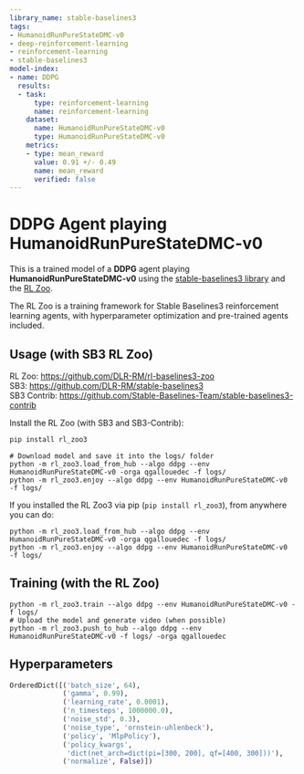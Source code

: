 ```yaml
---
library_name: stable-baselines3
tags:
- HumanoidRunPureStateDMC-v0
- deep-reinforcement-learning
- reinforcement-learning
- stable-baselines3
model-index:
- name: DDPG
  results:
  - task:
      type: reinforcement-learning
      name: reinforcement-learning
    dataset:
      name: HumanoidRunPureStateDMC-v0
      type: HumanoidRunPureStateDMC-v0
    metrics:
    - type: mean_reward
      value: 0.91 +/- 0.49
      name: mean_reward
      verified: false
---
```


# **DDPG** Agent playing **HumanoidRunPureStateDMC-v0**
This is a trained model of a **DDPG** agent playing **HumanoidRunPureStateDMC-v0**
using the [stable-baselines3 library](https://github.com/DLR-RM/stable-baselines3)
and the [RL Zoo](https://github.com/DLR-RM/rl-baselines3-zoo).

The RL Zoo is a training framework for Stable Baselines3
reinforcement learning agents,
with hyperparameter optimization and pre-trained agents included.

## Usage (with SB3 RL Zoo)

RL Zoo: https://github.com/DLR-RM/rl-baselines3-zoo<br/>
SB3: https://github.com/DLR-RM/stable-baselines3<br/>
SB3 Contrib: https://github.com/Stable-Baselines-Team/stable-baselines3-contrib

Install the RL Zoo (with SB3 and SB3-Contrib):
```bash
pip install rl_zoo3
```

```
# Download model and save it into the logs/ folder
python -m rl_zoo3.load_from_hub --algo ddpg --env HumanoidRunPureStateDMC-v0 -orga qgallouedec -f logs/
python -m rl_zoo3.enjoy --algo ddpg --env HumanoidRunPureStateDMC-v0  -f logs/
```

If you installed the RL Zoo3 via pip (`pip install rl_zoo3`), from anywhere you can do:
```
python -m rl_zoo3.load_from_hub --algo ddpg --env HumanoidRunPureStateDMC-v0 -orga qgallouedec -f logs/
python -m rl_zoo3.enjoy --algo ddpg --env HumanoidRunPureStateDMC-v0  -f logs/
```

## Training (with the RL Zoo)
```
python -m rl_zoo3.train --algo ddpg --env HumanoidRunPureStateDMC-v0 -f logs/
# Upload the model and generate video (when possible)
python -m rl_zoo3.push_to_hub --algo ddpg --env HumanoidRunPureStateDMC-v0 -f logs/ -orga qgallouedec
```

## Hyperparameters
```python
OrderedDict([('batch_size', 64),
             ('gamma', 0.99),
             ('learning_rate', 0.0001),
             ('n_timesteps', 1000000.0),
             ('noise_std', 0.3),
             ('noise_type', 'ornstein-uhlenbeck'),
             ('policy', 'MlpPolicy'),
             ('policy_kwargs',
              'dict(net_arch=dict(pi=[300, 200], qf=[400, 300]))'),
             ('normalize', False)])
```
